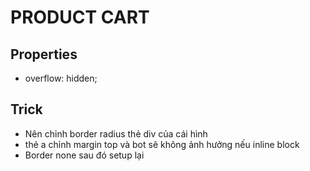 # PRODUCT CART
## Properties
- overflow: hidden;
## Trick
- Nên chỉnh border radius thẻ div của cái hình
- thẻ a chỉnh margin top và bot sẽ không ảnh hưởng nếu inline block
- Border none sau đó setup lại